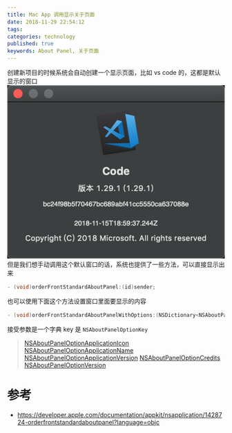 ```yaml
---
title: Mac App 调用显示关于页面
date: 2018-11-29 22:54:12
tags:
categories: technology
published: true
keywords: About Panel, 关于页面
---
```


创建新项目的时候系统会自动创建一个显示页面，比如 vs code 的，这都是默认显示的窗口
![VSCode](/images/vscode.png)
但是我们想手动调用这个默认窗口的话，系统也提供了一些方法，可以直接显示出来

```objective-c
- (void)orderFrontStandardAboutPanel:(id)sender;

```
也可以使用下面这个方法设置窗口里面要显示的内容

```objective-c
- (void)orderFrontStandardAboutPanelWithOptions:(NSDictionary<NSAboutPanelOptionKey, id> *)optionsDictionary;
```
接受参数是一个字典 key 是 `NSAboutPanelOptionKey`

> [NSAboutPanelOptionApplicationIcon](https://developer.apple.com/documentation/appkit/nsapplication/1428479-orderfrontstandardaboutpanelwith?language=objc)
> [NSAboutPanelOptionApplicationName](https://developer.apple.com/documentation/appkit/nsaboutpaneloptionapplicationname?language=objc)
> [NSAboutPanelOptionApplicationVersion](https://developer.apple.com/documentation/appkit/nsaboutpaneloptionapplicationversion?language=objc)
> [NSAboutPanelOptionCredits](https://developer.apple.com/documentation/appkit/nsaboutpaneloptioncredits?language=objc)
> [NSAboutPanelOptionVersion](https://developer.apple.com/documentation/appkit/nsaboutpaneloptionversion?language=objc)

# 参考
- https://developer.apple.com/documentation/appkit/nsapplication/1428724-orderfrontstandardaboutpanel?language=objc

